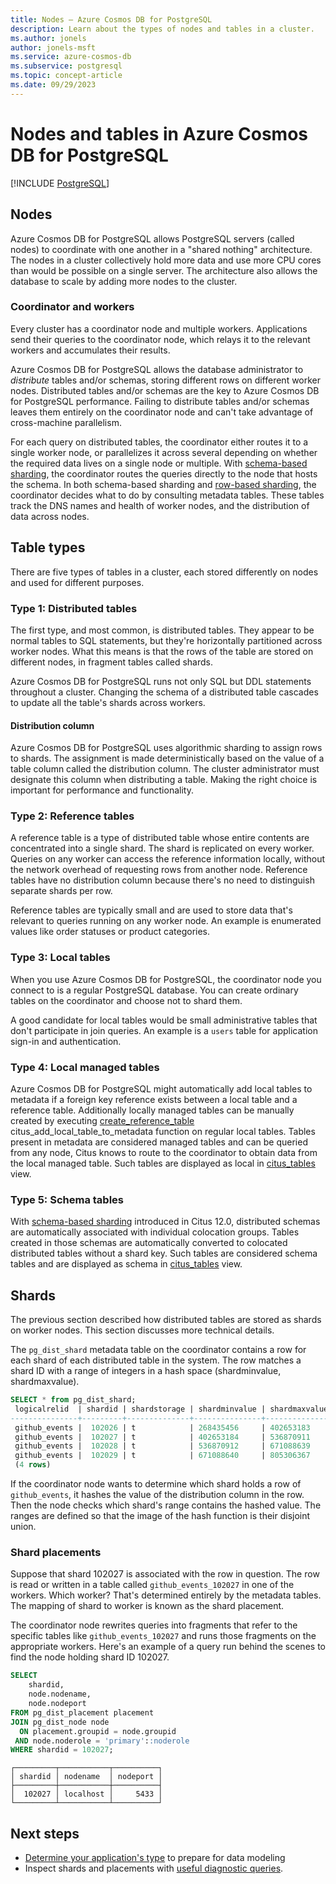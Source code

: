 ```yaml
---
title: Nodes – Azure Cosmos DB for PostgreSQL
description: Learn about the types of nodes and tables in a cluster.
ms.author: jonels
author: jonels-msft
ms.service: azure-cosmos-db
ms.subservice: postgresql
ms.topic: concept-article
ms.date: 09/29/2023
---
```


# Nodes and tables in Azure Cosmos DB for PostgreSQL

[!INCLUDE [PostgreSQL](../includes/appliesto-postgresql.md)]

## Nodes

Azure Cosmos DB for PostgreSQL allows PostgreSQL
servers (called nodes) to coordinate with one another in a "shared nothing"
architecture. The nodes in a cluster collectively hold more data and use
more CPU cores than would be possible on a single server. The architecture also
allows the database to scale by adding more nodes to the cluster.

### Coordinator and workers

Every cluster has a coordinator node and multiple workers. Applications
send their queries to the coordinator node, which relays it to the relevant
workers and accumulates their results.

Azure Cosmos DB for PostgreSQL allows the database administrator to *distribute* tables and/or schemas,
storing different rows on different worker nodes. Distributed tables and/or schemas are the
key to Azure Cosmos DB for PostgreSQL performance. Failing to distribute tables and/or schemas leaves them entirely
on the coordinator node and can't take advantage of cross-machine parallelism.

For each query on distributed tables, the coordinator either routes it to a
single worker node, or parallelizes it across several depending on whether the
required data lives on a single node or multiple. With [schema-based sharding](concepts-sharding-models.md#schema-based-sharding), the coordinator routes the queries directly to the node that hosts the schema. In both schema-based sharding and [row-based sharding](concepts-sharding-models.md#row-based-sharding), the coordinator decides what
to do by consulting metadata tables. These tables track the DNS names and
health of worker nodes, and the distribution of data across nodes.

## Table types

There are five types of tables in a cluster, each
stored differently on nodes and used for different purposes.

### Type 1: Distributed tables

The first type, and most common, is distributed tables. They
appear to be normal tables to SQL statements, but they're horizontally
partitioned across worker nodes. What this means is that the rows
of the table are stored on different nodes, in fragment tables called
shards.

Azure Cosmos DB for PostgreSQL runs not only SQL but DDL statements throughout a cluster.
Changing the schema of a distributed table cascades to update
all the table's shards across workers.

#### Distribution column

Azure Cosmos DB for PostgreSQL uses algorithmic sharding to assign rows to shards. The assignment is made deterministically based on the value
of a table column called the distribution column. The cluster
administrator must designate this column when distributing a table.
Making the right choice is important for performance and functionality.

### Type 2: Reference tables

A reference table is a type of distributed table whose entire
contents are concentrated into a single shard. The shard is replicated on every worker. Queries on any worker can access the reference information locally, without the network overhead of requesting rows from another node. Reference tables have no distribution column
because there's no need to distinguish separate shards per row.

Reference tables are typically small and are used to store data that's
relevant to queries running on any worker node. An example is enumerated
values like order statuses or product categories.

### Type 3: Local tables

When you use Azure Cosmos DB for PostgreSQL, the coordinator node you connect to is a regular PostgreSQL database. You can create ordinary tables on the coordinator and choose not to shard them.

A good candidate for local tables would be small administrative tables that don't participate in join queries. An example is a `users` table for application sign-in and authentication.

### Type 4: Local managed tables

Azure Cosmos DB for PostgreSQL might automatically add local tables to metadata if a foreign key reference exists between a local table and a reference table. Additionally locally managed tables can be manually created by executing [create_reference_table](reference-functions.md#citus_add_local_table_to_metadata) citus_add_local_table_to_metadata function on regular local tables. Tables present in metadata are considered managed tables and can be queried from any node, Citus knows to route to the coordinator to obtain data from the local managed table. Such tables are displayed as local in [citus_tables](reference-metadata.md#distributed-tables-view) view.

### Type 5: Schema tables

With [schema-based sharding](concepts-sharding-models.md#schema-based-sharding) introduced in Citus 12.0, distributed schemas are automatically associated with individual colocation groups. Tables created in those schemas are automatically converted to colocated distributed tables without a shard key. Such tables are considered schema tables and are displayed as schema in [citus_tables](reference-metadata.md#distributed-tables-view) view.

## Shards

The previous section described how distributed tables are stored as shards on
worker nodes. This section discusses more technical details.

The `pg_dist_shard` metadata table on the coordinator contains a
row for each shard of each distributed table in the system. The row
matches a shard ID with a range of integers in a hash space
(shardminvalue, shardmaxvalue).

```sql
SELECT * from pg_dist_shard;
 logicalrelid  | shardid | shardstorage | shardminvalue | shardmaxvalue
---------------+---------+--------------+---------------+---------------
 github_events |  102026 | t            | 268435456     | 402653183
 github_events |  102027 | t            | 402653184     | 536870911
 github_events |  102028 | t            | 536870912     | 671088639
 github_events |  102029 | t            | 671088640     | 805306367
 (4 rows)
```

If the coordinator node wants to determine which shard holds a row of
`github_events`, it hashes the value of the distribution column in the
row. Then the node checks which shard\'s range contains the hashed value. The
ranges are defined so that the image of the hash function is their
disjoint union.

### Shard placements

Suppose that shard 102027 is associated with the row in question. The row
is read or written in a table called `github_events_102027` in one of
the workers. Which worker? That's determined entirely by the metadata
tables. The mapping of shard to worker is known as the shard placement.

The coordinator node
rewrites queries into fragments that refer to the specific tables
like `github_events_102027` and runs those fragments on the
appropriate workers. Here's an example of a query run behind the scenes to find the node holding shard ID 102027.

```sql
SELECT
    shardid,
    node.nodename,
    node.nodeport
FROM pg_dist_placement placement
JOIN pg_dist_node node
  ON placement.groupid = node.groupid
 AND node.noderole = 'primary'::noderole
WHERE shardid = 102027;
```

```output
┌─────────┬───────────┬──────────┐
│ shardid │ nodename  │ nodeport │
├─────────┼───────────┼──────────┤
│  102027 │ localhost │     5433 │
└─────────┴───────────┴──────────┘
```

## Next steps

- [Determine your application's type](howto-app-type.md) to prepare for data modeling
- Inspect shards and placements with [useful diagnostic queries](howto-useful-diagnostic-queries.md).

